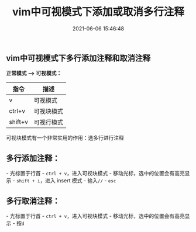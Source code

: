 ﻿---
title: vim中可视模式下添加或取消多行注释
date: 2021-06-06 15:46:48
category: Vim
tags: Vim
---

## vim中可视模式下多行添加注释和取消注释

**正常模式 --> 可视模式：**

| 指令    | 描述       |
| ------- | ---------- |
| v       | 可视模式   |
| ctrl+v  | 可视块模式 |
| shift+v | 可视行模式 |

可视块模式有一个非常实用的作用：选多行进行注释

## 多行添加注释：
\- 光标置于行首
\- `ctrl + v`，进入可视块模式
\- 移动光标，选中的位置会有高亮显示
\- `shift + i`，进入 insert 模式
\- 输入`//`
\- `esc`

## 多行取消注释：
\- 光标置于行首
\- `ctrl + v`，进入可视块模式
\- 移动光标，选中的位置会有高亮显示
\- 按`d`